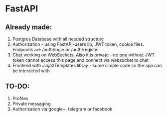 # FastAPI

## Already made:

1. Postgres Database with all needed structure
2. Authorization - using FastAPI-users lib, JWT token, cookie files. Endpoints are /auth/login or /auth/register
3. Chat working on WebSockets. Also it is private - no one without JWT token cannot access this page and connect via websocket to chat
4. Frontend with Jinja2Templates libray - some simple code so the app can be interacted with

## TO-DO:

1. Profiles
2. Private messaging
3. Authorization via google+, telegram or facebook
